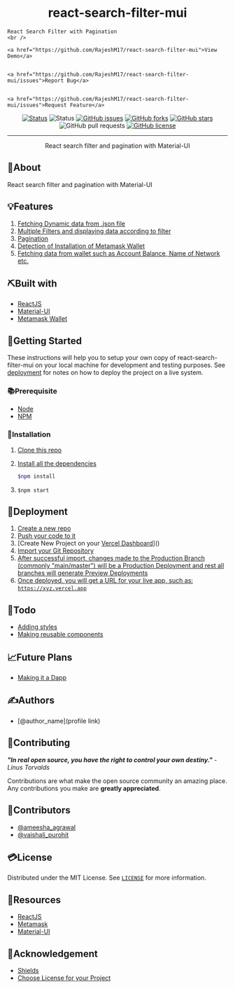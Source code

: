 

<h1 align="center">react-search-filter-mui</h1>

 <p align="center">
 	
	React Search Filter with Pagination
    <br />
	
    <a href="https://github.com/RajeshM17/react-search-filter-mui">View Demo</a>
    

    <a href="https://github.com/RajeshM17/react-search-filter-mui/issues">Report Bug</a>
    
	
    <a href="https://github.com/RajeshM17/react-search-filter-mui/issues">Request Feature</a>
  </p>

<div align="center">


[![Status](https://img.shields.io/badge/react-search-filter-mui-Live-success?style=for-the-badge)](https://your-live-project-link.com)
![Status](https://img.shields.io/badge/status-active-success.svg?style=for-the-badge)
[![GitHub issues](https://img.shields.io/github/issues/RajeshM17/react-search-filter-mui?style=for-the-badge)](https://github.com/RajeshM17/react-search-filter-mui/issues)
[![GitHub forks](https://img.shields.io/github/forks/RajeshM17/react-search-filter-mui?style=for-the-badge)](https://github.com/RajeshM17/react-search-filter-mui/network)
[![GitHub stars](https://img.shields.io/github/stars/RajeshM17/react-search-filter-mui?style=for-the-badge)](https://github.com/RajeshM17/react-search-filter-mui/stargazers)
![GitHub pull requests](https://img.shields.io/github/issues-pr/RajeshM17/react-search-filter-mui?style=for-the-badge)
[![GitHub license](https://img.shields.io/github/license/RajeshM17/react-search-filter-mui?style=for-the-badge)](https://github.com/RajeshM17/react-search-filter-mui)

</div>



<hr />

<p align="center">
React search filter and pagination with Material-UI
</p>

## 🧐About

React search filter and pagination with Material-UI

## 💡Features

1. [Fetching Dynamic data from .json file]()
2. [Multiple Filters and displaying data according to filter]()
3. [Pagination]()
4. [Detection of Installation of Metamask Wallet]()
5. [Fetching data from wallet such as Account Balance, Name of Network etc.]()

## ⛏️Built with

-   [ReactJS]()
-   [Material-UI]()
-   [Metamask Wallet]()

## 🏁Getting Started

These instructions will help you to setup your own copy of react-search-filter-mui on your local machine for development and testing purposes. See [deployment](#Deployment) for notes on how to deploy the project on a live system.

### 📚Prerequisite

-   [Node]()
-   [NPM]()

### 🧰Installation

1. [Clone this repo]()
2. [Install all the dependencies]()

    ```bash
    $npm install
    ```

1. `$npm start`

## 🚀Deployment

1. [Create a new repo]()
1. [Push your code to it]()
3. [Create New Project on your [Vercel Dashboard](https://vercel.com/dashboard)]()
4. [Import your Git Repository]()
5. [After successful import, changes made to the Production Branch (commonly "main/master") will be a Production Deployment and rest all branches will generate Preview Deployments]()
6. [Once deployed, you will get a URL for your live app, such as: `https://xyz.vercel.app`]()

## 📝Todo

-   [Adding styles]()
-   [Making reusable components]()

## 📈Future Plans

-   [Making it a Dapp]()



## ✍️Authors



-   [@author_name](profile link) 

## 📖Contributing



**_"In real open source, you have the right to control your own destiny."_** _- Linus Torvalds_

Contributions are what make the open source community an amazing place. Any contributions you make are **greatly appreciated**.

## 📢Contributors

-   [@ameesha_agrawal]()
-   [@vaishali_purohit]()

## 💳License

Distributed under the MIT License. See [`LICENSE`](LICENCE) for more information.

## 🧬Resources


-   [ReactJS](https://reactjs.org/docs)
-   [Metamask](https://docs.metamask.io/guide/)
-   [Material-UI](https://material-ui.com/)

## 🎉Acknowledgement

-   [Shields](https://shields.io)
-   [Choose License for your Project](https://choosealicense.com)

